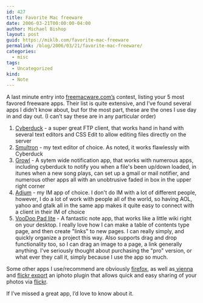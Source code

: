 ```yaml
---
id: 427
title: Favorite Mac freeware
date: 2006-03-21T00:00:00-04:00
author: Michael Bishop
layout: post
guid: https://miklb.com/favorite-mac-freeware
permalink: /blog/2006/03/21/favorite-mac-freeware/
categories:
  - misc
tags:
  - Uncategorized
kind:
  - Note
---
```

<p>A last minute entry into <a href="http://www,freemacware.com">freemacware.com’s</a> contest, listing your 5 most favored freeware apps.  Their list is quite extensive, and I’ve found several apps I didn’t know about, but for the most part, these are the ones I use day in and day out. (I can’t say these are in any particular order)</p>
<ol>
<li><a href="http://www.freemacware.com/cyberduck">Cyberduck</a> - a super great FTP client, that works hand in hand with several text editors and CSS Edit to allow editing files directly on the server</li>
<li><a href="http://www.freemacware.com/smultron">Smultron</a> - my text editor of choice.  As noted, it works flawlessly with Cyberduck</li>
<li><a href="http://www.freemacware.com/growl">Growl</a> - A sytem wide notification app, that works with numerous apps, including cyberduck to notify you when a file's been up/down loaded, in itunes when a new song plays, can set up a gmail or mail notifier, and numerous other apps all with an unobtrusive faded in box in the upper right corner</li>
<li><a href="http://www.freemacware.com/adium">Adium</a> - my IM app of choice.  I don't do IM with a lot of different people, however, I do a lot of work with people all of the world, so having AOL, yahoo and gtalk all in the same app makes it quite easy to connect with a client in their IM of choice</li>
<li><a href="http://www.freemacware.com/voodoopad-lite">VooDoo Pad lite</a> - A fantastic note app, that works like a little wiki right on your desktop.  I really love how I can make a table of contents type page, and then create "links" to new pages.  I can really simply, and quickly organize a project this way.  Also supports drag and drop functionality too, so I can drag an image to a page, a link generally anything.  I've seriously thought about purchasing the "pro" version, or what ever they call it, simply because I use the app so much.</li>
</ol>
<p>Some other apps I use/recommend are obviously <a href="http://www.freemacware.com/firefox">firefox</a>, as well as<a href="http://www.freemacware.com/vienna"> vienna</a> and <a href="http://www.freemacware.com/flickrexport">flickr export</a> an iphoto plugin that allows quick and easy sharing of your photos via <a href="http://www.flickr.com">flickr</a>.</p>

<p>If I’ve missed a great app, I’d love to know about it.</p>